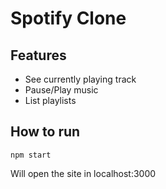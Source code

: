 # Spotify Clone

## Features
- See currently playing track
- Pause/Play music
- List playlists

## How to run

`npm start`

Will open the site in localhost:3000